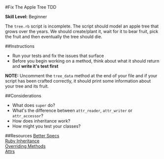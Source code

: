 #Fix The Apple Tree TDD

__Skill Level:__ Beginner  

The `tree.rb` script is incomplete. The script should model an apple tree that grows over the years. We should create/plant it, wait for it to bear fruit, pick the fruit and then eventually the tree should die. 

##Instructions
- Run your tests and fix the issues that surface  
- Before you begin working on a method, think about what it should return and __write it's test first__ 

__NOTE:__ Uncomment the `tree_data` method at the end of your file and if your script has been crafted correctly, it should print some information about your tree and its fruit.

##Considerations
- What does `super` do?
- What's the difference between `attr_reader`, `attr_writer` or `attr_accessor`?
- How does inheritance work?
- How might you test your classes?

##Resources
[Better Specs](http://betterspecs.org/)  
[Ruby Inheritance](http://rubylearning.com/satishtalim/ruby_inheritance.html)  
[Overriding Methods](http://rubylearning.com/satishtalim/ruby_overriding_methods.html)  
[Attrs](https://stackoverflow.com/questions/5046831/why-use-rubys-attr-accessor-attr-reader-and-attr-writer)
